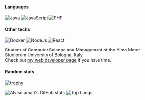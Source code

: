 #### Languages
![Java](https://img.shields.io/badge/Java-Intermediate-brightgreen?style=flat&logo=java&logoColor=white)
![JavaScript](https://img.shields.io/badge/JavaScript-Intermediate-green?style=flat&logo=javascript&logoColor=white)
![PHP](https://img.shields.io/badge/PHP-Beginner-red?style=flat&logo=php&logoColor=white)
#### Other techs
![Docker](https://img.shields.io/badge/Docker-Intermediate-blue?style=flat&logo=docker&logoColor=white)
![NodeJs](https://img.shields.io/badge/Node.js-Intermediate-green?style=flat&logo=node.js&logoColor=white)
![React](https://img.shields.io/badge/React-Beginner-green?style=flat&logo=node.js&logoColor=white)

 Student of Computer Science and Management at the Alma Mater Studiorum University of Bologna, Italy.  
Check out [my web developer page](https://www.amatipesaresi.com/) if you have time.

#### Random stats

[![trophy](https://github-profile-trophy.vercel.app/?username=AlviseAmati&theme=onedark)](https://github.com/ryo-ma/github-profile-trophy)

![Alvise amati's GitHub stats](https://github-readme-stats.vercel.app/api?username=AlviseAmati&theme=synthwave)
![Top Langs](https://github-readme-stats.vercel.app/api/top-langs/?username=AlviseAmati&theme=synthwave&layout=compact&exclude_repo=Procedural-low-poly-terrain-generation-with-Unity3D)



